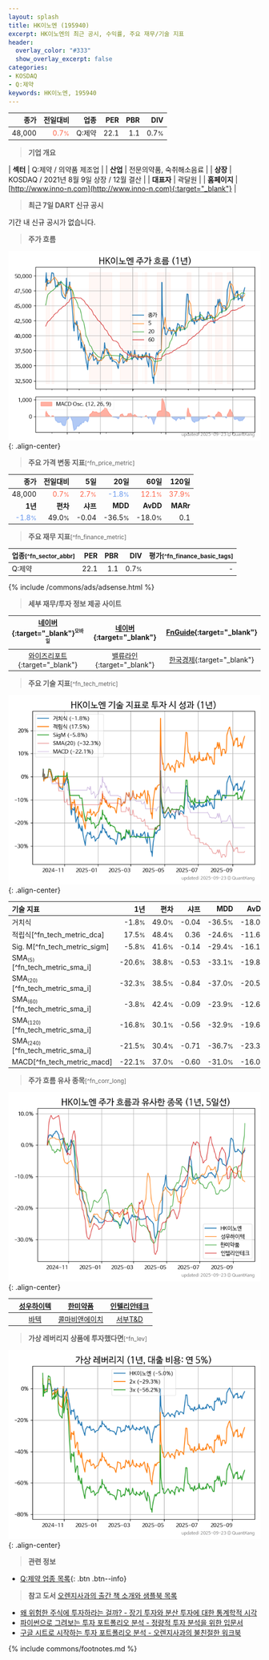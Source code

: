 ```yaml
---
layout: splash
title: HK이노엔 (195940)
excerpt: HK이노엔의 최근 공시, 수익률, 주요 재무/기술 지표
header:
  overlay_color: "#333"
  show_overlay_excerpt: false
categories:
- KOSDAQ
- Q:제약
keywords: HK이노엔, 195940
---
```


| **종가** | **전일대비** | **업종** | **PER** | **PBR** | **DIV** |
| -------: | -----------: | -------: | ------: | ------: | ------: |
| 48,000 | <span style="color: tomato">0.7<small>%</small></span> | Q:제약 | 22.1 | 1.1 | 0.7<small>%</small> |

<!-- more -->


> **기업 개요**<a id="company"></a>

| <span style="white-space:nowrap;">**섹터**</span> | Q:제약 / 의약품 제조업 |
| <span style="white-space:nowrap;">**산업**</span> | 전문의약품, 숙취해소음료 |
| <span style="white-space:nowrap;">**상장**</span> | KOSDAQ / 2021년 8월 9일 상장 / 12월 결산 |
| <span style="white-space:nowrap;">**대표자**</span> | 곽달원 |
| <span style="white-space:nowrap;">**홈페이지**</span> | [http://www.inno-n.com](http://www.inno-n.com){:target="_blank"} |


> **최근 7일 DART 신규 공시**<a id="dart"></a>

기간 내 신규 공시가 없습니다.


> **주가 흐름**<a id="price"></a>

![195940](/stock/images/195940.png){: .align-center}


> **주요 가격 변동 지표**<small>[^fn_price_metric]</small>

| **종가** | **전일대비** | **5일** | **20일** | **60일** | **120일** |
| -------: | -----------: | ------: | -------: | -------: | --------: |
| 48,000 | <span style="color: tomato">0.7<small>%</small></span> | <span style="color: tomato">2.7<small>%</small></span> | <span style="color: cornflowerblue">-1.8<small>%</small></span> | <span style="color: tomato">12.1<small>%</small></span> | <span style="color: tomato">37.9<small>%</small></span> |
| **1년** | **편차** | **샤프** | **MDD** | **AvDD** | **MARr** |
| <span style="color: cornflowerblue">-1.8<small>%</small></span> | 49.0<small>%</small> | -0.04 | -36.5<small>%</small> | -18.0<small>%</small> | 0.1 |


> **주요 재무 지표**<small>[^fn_finance_metric]</small>

| **업종**<small>[^fn_sector_abbr]</small> | **PER** | **PBR** | **DIV** | **평가**<small>[^fn_finance_basic_tags]</small> |
| :--------------------------------------- | ------: | ------: | ------: | ----------------------------------------------: |
| Q:제약 | 22.1 | 1.1 | 0.7<small>%</small> | - |



{% include /commons/ads/adsense.html %}

> **세부 재무/투자 정보 제공 사이트**

| [네이버](https://m.stock.naver.com/domestic/stock/195940/finance/summary){:target="_blank"}<sup><small>모바일</small></sup> | [네이버](https://finance.naver.com/item/coinfo.naver?code=195940){:target="_blank"} | [FnGuide](https://comp.fnguide.com/SVO2/ASP/SVD_Invest.asp?gicode=A195940&MenuYn=Y){:target="_blank"} |
| :---: | :---: | :---: |
| [와이즈리포트](https://comp.wisereport.co.kr/company/c1040001.aspx?cmp_cd=195940){:target="_blank"} | [밸류라인](https://www.valueline.co.kr/finance/summary/195940){:target="_blank"} | [한국경제](https://markets.hankyung.com/stock/195940/financial-summary){:target="_blank"} |


> **주요 기술 지표**<small>[^fn_tech_metric]</small>


![195940](/stock/images/195940_tech.png){: .align-center}

| **기술 지표** | **1년** | **편차** | **샤프** | **MDD** | **AvDD** |
| :------------ | ------: | -----------: | -------: | ------: | -------: |
| 거치식 | -1.8<small>%</small> | 49.0<small>%</small> | -0.04 | -36.5<small>%</small> | -18.0<small>%</small> |
| 적립식[^fn_tech_metric_dca] | 17.5<small>%</small> | 48.4<small>%</small> | 0.36 | -24.6<small>%</small> | -11.6<small>%</small> |
| Sig. M[^fn_tech_metric_sigm] | -5.8<small>%</small> | 41.6<small>%</small> | -0.14 | -29.4<small>%</small> | -16.1<small>%</small> |
| SMA<small><sub>(5)</sub></small>[^fn_tech_metric_sma_i] | -20.6<small>%</small> | 38.8<small>%</small> | -0.53 | -33.1<small>%</small> | -19.8<small>%</small> |
| SMA<small><sub>(20)</sub></small>[^fn_tech_metric_sma_i] | -32.3<small>%</small> | 38.5<small>%</small> | -0.84 | -37.0<small>%</small> | -20.5<small>%</small> |
| SMA<small><sub>(60)</sub></small>[^fn_tech_metric_sma_i] | -3.8<small>%</small> | 42.4<small>%</small> | -0.09 | -23.9<small>%</small> | -12.6<small>%</small> |
| SMA<small><sub>(120)</sub></small>[^fn_tech_metric_sma_i] | -16.8<small>%</small> | 30.1<small>%</small> | -0.56 | -32.9<small>%</small> | -19.6<small>%</small> |
| SMA<small><sub>(240)</sub></small>[^fn_tech_metric_sma_i] | -21.5<small>%</small> | 30.4<small>%</small> | -0.71 | -36.7<small>%</small> | -23.3<small>%</small> |
| MACD[^fn_tech_metric_macd] | -22.1<small>%</small> | 37.0<small>%</small> | -0.60 | -31.0<small>%</small> | -16.0<small>%</small> |


> **주가 흐름 유사 종목**<a id="corr"></a><small>[^fn_corr_long]</small>

![195940](/stock/images/195940_corr.png){: .align-center}

|       | [성우하이텍](/015750/) | [한미약품](/128940/) | [인텔리안테크](/189300/) |
| :---: | :------------------------------------: | :------------------------------------: | :------------------------------------: |
|       | [바텍](/043150/) | [콜마비앤에이치](/200130/) | [서부T&D](/006730/) |


> **가상 레버리지 상품에 투자했다면**<a id="2x"></a><small>[^fn_lev]</small>

![195940](/stock/images/195940_2x.png){: .align-center}


> **관련 정보**

- [Q:제약 업종 목록](/stats/sector/kosdaq_업종_제약_종목/){: .btn .btn--info}

> **참고 도서** [오렌지사과의 출간 책 소개와 샘플북 목록](https://kongdori.tistory.com/691)

- [왜 위험한 주식에 투자하라는 걸까? - 장기 투자와 분산 투자에 대한 통계학적 시각](https://kongdori.tistory.com/421)
- [파이썬으로 그려보는 투자 포트폴리오 분석  - 정량적 투자 분석을 위한 입문서](https://kongdori.tistory.com/643)
- [구글 시트로 시작하는 투자 포트폴리오 분석 - 오렌지사과의 불친절한 워크북](https://kongdori.tistory.com/449)


{% include commons/footnotes.md %}